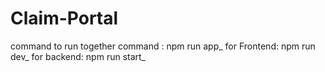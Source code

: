 # Claim-Portal

command to run together command : npm run app_
for Frontend: npm run dev_
for backend: npm run start_
